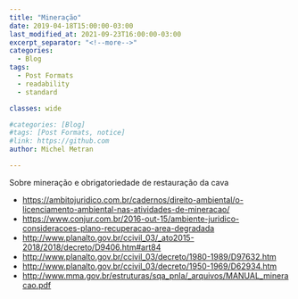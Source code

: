 ```yaml
---
title: "Mineração"
date: 2019-04-18T15:00:00-03:00
last_modified_at: 2021-09-23T16:00:00-03:00
excerpt_separator: "<!--more-->"
categories:
  - Blog
tags:
  - Post Formats
  - readability
  - standard

classes: wide

#categories: [Blog]
#tags: [Post Formats, notice]
#link: https://github.com
author: Michel Metran

---
```


Sobre mineração e obrigatoriedade de restauração da cava

<!--more-->

- https://ambitojuridico.com.br/cadernos/direito-ambiental/o-licenciamento-ambiental-nas-atividades-de-mineracao/
- https://www.conjur.com.br/2016-out-15/ambiente-juridico-consideracoes-plano-recuperacao-area-degradada
- http://www.planalto.gov.br/ccivil_03/_ato2015-2018/2018/decreto/D9406.htm#art84
- http://www.planalto.gov.br/ccivil_03/decreto/1980-1989/D97632.htm
- http://www.planalto.gov.br/ccivil_03/decreto/1950-1969/D62934.htm
- http://www.mma.gov.br/estruturas/sqa_pnla/_arquivos/MANUAL_mineracao.pdf
